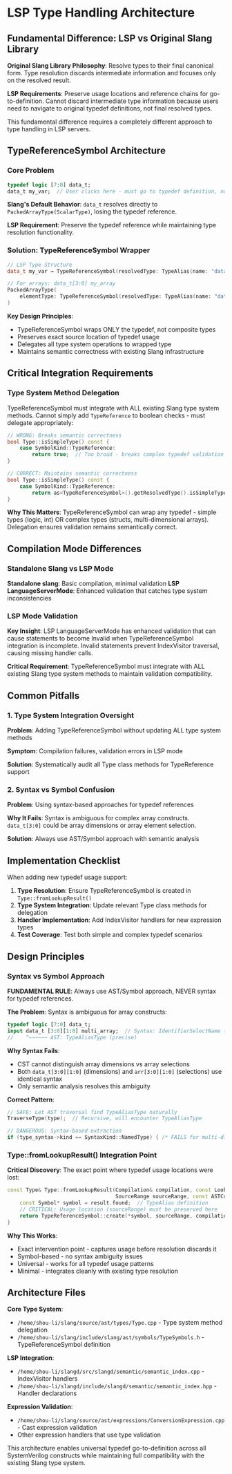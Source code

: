 # LSP Type Handling Architecture

## Fundamental Difference: LSP vs Original Slang Library

**Original Slang Library Philosophy**: Resolve types to their final canonical form. Type resolution discards intermediate information and focuses only on the resolved result.

**LSP Requirements**: Preserve usage locations and reference chains for go-to-definition. Cannot discard intermediate type information because users need to navigate to original typedef definitions, not final resolved types.

This fundamental difference requires a completely different approach to type handling in LSP servers.

## TypeReferenceSymbol Architecture

### Core Problem

```systemverilog
typedef logic [7:0] data_t;
data_t my_var;  // User clicks here - must go to typedef definition, not logic[7:0]
```

**Slang's Default Behavior**: `data_t` resolves directly to `PackedArrayType(ScalarType)`, losing the typedef reference.

**LSP Requirement**: Preserve the typedef reference while maintaining type resolution functionality.

### Solution: TypeReferenceSymbol Wrapper

```cpp
// LSP Type Structure
data_t my_var → TypeReferenceSymbol(resolvedType: TypeAlias(name: "data_t"))

// For arrays: data_t[3:0] my_array
PackedArrayType(
    elementType: TypeReferenceSymbol(resolvedType: TypeAlias(name: "data_t"))
)
```

**Key Design Principles**:
- TypeReferenceSymbol wraps ONLY the typedef, not composite types
- Preserves exact source location of typedef usage
- Delegates all type system operations to wrapped type
- Maintains semantic correctness with existing Slang infrastructure

## Critical Integration Requirements

### Type System Method Delegation

TypeReferenceSymbol must integrate with ALL existing Slang type system methods. Cannot simply add `TypeReference` to boolean checks - must delegate appropriately:

```cpp
// WRONG: Breaks semantic correctness
bool Type::isSimpleType() const {
    case SymbolKind::TypeReference:
        return true;  // Too broad - breaks complex typedef validation
}

// CORRECT: Maintains semantic correctness  
bool Type::isSimpleType() const {
    case SymbolKind::TypeReference:
        return as<TypeReferenceSymbol>().getResolvedType().isSimpleType();
}
```

**Why This Matters**: TypeReferenceSymbol can wrap any typedef - simple types (logic, int) OR complex types (structs, multi-dimensional arrays). Delegation ensures validation remains semantically correct.

## Compilation Mode Differences

### Standalone Slang vs LSP Mode

**Standalone slang**: Basic compilation, minimal validation
**LSP LanguageServerMode**: Enhanced validation that catches type system inconsistencies

### LSP Mode Validation

**Key Insight**: LSP LanguageServerMode has enhanced validation that can cause statements to become Invalid when TypeReferenceSymbol integration is incomplete. Invalid statements prevent IndexVisitor traversal, causing missing handler calls.

**Critical Requirement**: TypeReferenceSymbol must integrate with ALL existing Slang type system methods to maintain validation compatibility.

## Common Pitfalls

### 1. Type System Integration Oversight

**Problem**: Adding TypeReferenceSymbol without updating ALL type system methods

**Symptom**: Compilation failures, validation errors in LSP mode

**Solution**: Systematically audit all Type class methods for TypeReference support

### 2. Syntax vs Symbol Confusion

**Problem**: Using syntax-based approaches for typedef references

**Why It Fails**: Syntax is ambiguous for complex array constructs. `data_t[3:0]` could be array dimensions or array element selection.

**Solution**: Always use AST/Symbol approach with semantic analysis

## Implementation Checklist

When adding new typedef usage support:

1. **Type Resolution**: Ensure TypeReferenceSymbol is created in `Type::fromLookupResult()`
2. **Type System Integration**: Update relevant Type class methods for delegation
3. **Handler Implementation**: Add IndexVisitor handlers for new expression types
4. **Test Coverage**: Test both simple and complex typedef scenarios

## Design Principles

### Syntax vs Symbol Approach

**FUNDAMENTAL RULE**: Always use AST/Symbol approach, NEVER syntax for typedef references.

**The Problem**: Syntax is ambiguous for array constructs:
```systemverilog
typedef logic [7:0] data_t;
input data_t [3:0][1:0] multi_array;  // Syntax: IdentifierSelectName (ambiguous)
//    ^~~~~~~ AST: TypeAliasType (precise)
```

**Why Syntax Fails**:
- CST cannot distinguish array dimensions vs array selections
- Both `data_t[3:0][1:0]` (dimensions) and `arr[3:0][1:0]` (selections) use identical syntax
- Only semantic analysis resolves this ambiguity

**Correct Pattern**:
```cpp
// SAFE: Let AST traversal find TypeAliasType naturally
TraverseType(type);  // Recursive, will encounter TypeAliasType

// DANGEROUS: Syntax-based extraction
if (type_syntax->kind == SyntaxKind::NamedType) { /* FAILS for multi-dim */ }
```

### Type::fromLookupResult() Integration Point

**Critical Discovery**: The exact point where typedef usage locations were lost:

```cpp
const Type& Type::fromLookupResult(Compilation& compilation, const LookupResult& result,
                                   SourceRange sourceRange, const ASTContext& context) {
    const Symbol* symbol = result.found;  // TypeAlias definition
    // CRITICAL: Usage location (sourceRange) must be preserved here
    return TypeReferenceSymbol::create(*symbol, sourceRange, compilation);
}
```

**Why This Works**:
- Exact intervention point - captures usage before resolution discards it
- Symbol-based - no syntax ambiguity issues
- Universal - works for all typedef usage patterns
- Minimal - integrates cleanly with existing type resolution

## Architecture Files

**Core Type System**:
- `/home/shou-li/slang/source/ast/types/Type.cpp` - Type system method delegation
- `/home/shou-li/slang/include/slang/ast/symbols/TypeSymbols.h` - TypeReferenceSymbol definition

**LSP Integration**:
- `/home/shou-li/slangd/src/slangd/semantic/semantic_index.cpp` - IndexVisitor handlers
- `/home/shou-li/slangd/include/slangd/semantic/semantic_index.hpp` - Handler declarations

**Expression Validation**:
- `/home/shou-li/slang/source/ast/expressions/ConversionExpression.cpp` - Cast expression validation
- Other expression handlers that use type validation

This architecture enables universal typedef go-to-definition across all SystemVerilog constructs while maintaining full compatibility with the existing Slang type system.